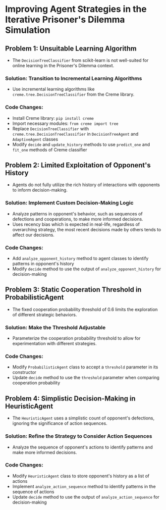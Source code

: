 # Improving Agent Strategies in the Iterative Prisoner's Dilemma Simulation

## Problem 1: Unsuitable Learning Algorithm
- The `DecisionTreeClassifier` from scikit-learn is not well-suited for online learning in the Prisoner's Dilemma context.

### Solution: Transition to Incremental Learning Algorithms
- Use incremental learning algorithms like `creme.tree.DecisionTreeClassifier` from the Creme library.

### Code Changes:
- Install Creme library: `pip install creme`
- Import necessary modules: `from creme import tree`
- Replace `DecisionTreeClassifier` with `creme.tree.DecisionTreeClassifier` in `DecisionTreeAgent` and `AdaptiveAgent` classes
- Modify `decide` and `update_history` methods to use `predict_one` and `fit_one` methods of Creme classifier

## Problem 2: Limited Exploitation of Opponent's History
- Agents do not fully utilize the rich history of interactions with opponents to inform decision-making.

### Solution: Implement Custom Decision-Making Logic
- Analyze patterns in opponent's behavior, such as sequences of defections and cooperations, to make more informed decisions.
- Uses recency bias which is expected in real-life, regardless of overarching strategy, the most recent decisions made by others tends to affect our decisions.

### Code Changes:
- Add `analyze_opponent_history` method to agent classes to identify patterns in opponent's history
- Modify `decide` method to use the output of `analyze_opponent_history` for decision-making

## Problem 3: Static Cooperation Threshold in ProbabilisticAgent
- The fixed cooperation probability threshold of 0.6 limits the exploration of different strategic behaviors.

### Solution: Make the Threshold Adjustable
- Parameterize the cooperation probability threshold to allow for experimentation with different strategies.

### Code Changes:
- Modify `ProbabilisticAgent` class to accept a `threshold` parameter in its constructor
- Update `decide` method to use the `threshold` parameter when comparing cooperation probability

## Problem 4: Simplistic Decision-Making in HeuristicAgent
- The `HeuristicAgent` uses a simplistic count of opponent's defections, ignoring the significance of action sequences.

### Solution: Refine the Strategy to Consider Action Sequences
- Analyze the sequence of opponent's actions to identify patterns and make more informed decisions.

### Code Changes:
- Modify `HeuristicAgent` class to store opponent's history as a list of actions
- Implement `analyze_action_sequence` method to identify patterns in the sequence of actions
- Update `decide` method to use the output of `analyze_action_sequence` for decision-making
